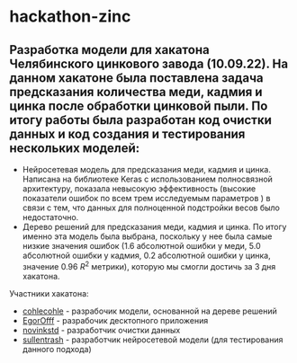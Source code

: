 # hackathon-zinc
Разработка модели для хакатона Челябинского цинкового завода (10.09.22).
На данном хакатоне была поставлена задача предсказания количества меди, кадмия и цинка после обработки цинковой пыли. По итогу работы была разработан код очистки данных и код создания и тестирования нескольких моделей:
- 
- Нейросетевая модель для предсказания меди, кадмия и цинка. Написана на библиотеке Keras с использованием полносвязной архитектуру, показала невысокую эффективность (высокие показатели ошибок по всем трем исследуемым параметров ) в связи с тем, что данных для полноценной подстройки весов было недостаточно. 
- Дерево решений для предсказания меди, кадмия и цинка. По итогу именно эта модель была выбрана, поскольку у нее была самые низкие значения ошибок (1.6 абсолютной ошибки у меди, 5.0 абсолютной ошибки у кадмия, 0.2 абсолютной ошибки у цинка, значение 0.96 $R^2$ метрики), которую мы смогли достичь за 3 дня хакатона.

Участники хакатона:
- [cohlecohle](https://github.com/cohlecohle) - разрабочик модели, основанной на дереве решений
- [EgorOfff](https://github.com/EgorOfff) - разрабочик десктопного приложения 
- [novinkstd](https://github.com/novinkstd) - разработчик очистки данных
- [sullentrash](https://github.com/sullentrash) - разработчик нейросетевой модели (для тестирования данного подхода)

